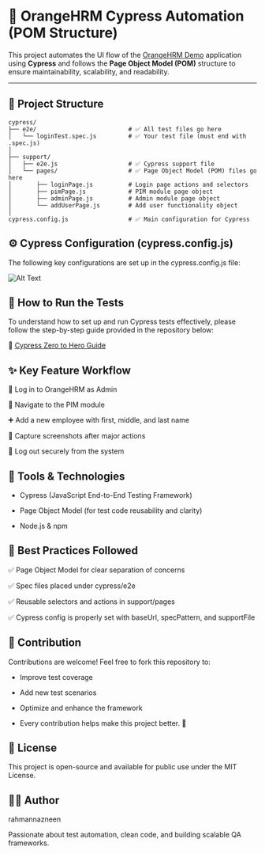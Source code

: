 # 🧪 OrangeHRM Cypress Automation (POM Structure)

This project automates the UI flow of the [OrangeHRM Demo](https://opensource-demo.orangehrmlive.com) application using **Cypress** and follows the **Page Object Model (POM)** structure to ensure maintainability, scalability, and readability.

---

## 📁 Project Structure

```
cypress/
├── e2e/                          # ✅ All test files go here
│   └── loginTest.spec.js         # ✅ Your test file (must end with .spec.js)
│
├── support/
│   ├── e2e.js                    # ✅ Cypress support file
│   └── pages/                    # ✅ Page Object Model (POM) files go here
│       ├── loginPage.js          # Login page actions and selectors
│       ├── pimPage.js            # PIM module page object
│       ├── adminPage.js          # Admin module page object
│       └── addUserPage.js        # Add user functionality object
│
cypress.config.js                 # ✅ Main configuration for Cypress
```

## ⚙️ Cypress Configuration (cypress.config.js)
The following key configurations are set up in the cypress.config.js file:

![Alt Text](https://github.com/user-attachments/assets/f0bc2bb1-cc64-495c-9252-8f995543438c)

## 🧪 How to Run the Tests
To understand how to set up and run Cypress tests effectively, please follow the step-by-step guide provided in the repository below:

🔗 [Cypress Zero to Hero Guide](https://github.com/rahmannazneen/cypress-zero-to-hero)

## ✨ Key Feature Workflow

🔐 Log in to OrangeHRM as Admin

👤 Navigate to the PIM module

➕ Add a new employee with first, middle, and last name

📸 Capture screenshots after major actions

🚪 Log out securely from the system



## 🧱 Tools & Technologies

 * Cypress (JavaScript End-to-End Testing Framework)

* Page Object Model (for test code reusability and clarity)

* Node.js & npm


## 📌 Best Practices Followed

✅ Page Object Model for clear separation of concerns

✅ Spec files placed under cypress/e2e

✅ Reusable selectors and actions in support/pages

✅ Cypress config is properly set with baseUrl, specPattern, and supportFile

## 🤝 Contribution
Contributions are welcome!
Feel free to fork this repository to:

* Improve test coverage

* Add new test scenarios

* Optimize and enhance the framework

* Every contribution helps make this project better. 🙌

## 📜 License
This project is open-source and available for public use under the MIT License.

## 👩‍💻 Author
rahmannazneen

Passionate about test automation, clean code, and building scalable QA frameworks.



